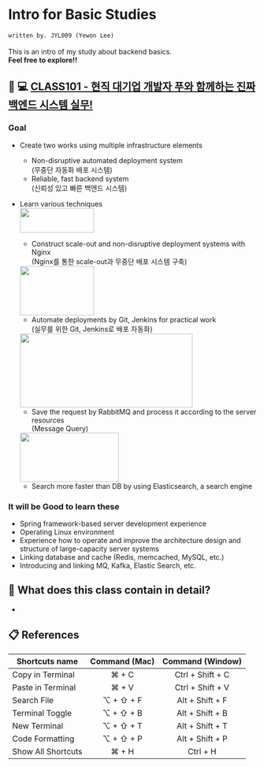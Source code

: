 # Intro for Basic Studies
`written by. JYL009 (Yewon Lee)`\
\
This is an intro of my study about backend basics.\
**Feel free to explore!!**

## 🔗 💻 [CLASS101 - 현직 대기업 개발자 푸와 함께하는 진짜 백엔드 시스템 실무!](https://class101.net/ko/products/5fc4a3b4fc231b000d85661b)
### Goal
* Create two works using multiple infrastructure elements
  * Non-disruptive automated deployment system\
    (무중단 자동화 배포 시스템)
  * Reliable, fast backend system\
    (신뢰성 있고 빠른 백엔드 시스템)
* Learn various techniques\
  <img src="https://images.velog.io/images/moongq/post/953eec56-74af-4d03-b293-5e91fc0c51b5/nginx.png" width="150" height="50"/>

  * Construct scale-out and non-disruptive deployment systems with Nginx\
    (Nginx를 통한 scale-out과 무중단 배포 시스템 구축)
  <img src="https://repository-images.githubusercontent.com/612587/78787c80-258d-11ea-897c-eea3d9c41b16" width="150" height="100"/>

  * Automate deployments by Git, Jenkins for practical work\
    (실무를 위한 Git, Jenkins로 배포 자동화)
  <img src="https://velog.velcdn.com/images/choidongkuen/post/b208dfbc-edd7-40ee-90b4-7fbd9f0f7166/image.png" width="350" height="150"/>

  * Save the request by RabbitMQ and process it according to the server resources\
    (Message Query)
  <img src="https://images.velog.io/images/qnfmtm666/post/affb90c0-8cb9-4a95-927a-e7f8492b8795/elasticsearch-logo.png" width="200" height="100"/>

  * Search more faster than DB by using Elasticsearch, a search engine
### It will be Good to learn these
* Spring framework-based server development experience
* Operating Linux environment
* Experience how to operate and improve the architecture design and structure of large-capacity server systems
* Linking database and cache (Redis, memcached, MySQL, etc.)
* Introducing and linking MQ, Kafka, Elastic Search, etc.

## 📁 What does this class contain in detail?
* 

## 📋 References
| Shortcuts name     | Command (Mac) | Command (Window) |
| ------------------ | :-----------: | :--------------: |
| Copy in Terminal   | ⌘ + C         | Ctrl + Shift + C |
| Paste in Terminal  | ⌘ + V         | Ctrl + Shift + V |
| Search File        | ⌥ + ⇧ + F     | Alt + Shift + F  |
| Terminal Toggle    | ⌥ + ⇧ + B     | Alt + Shift + B  |
| New Terminal       | ⌥ + ⇧ + T     | Alt + Shift + T  |
| Code Formatting    | ⌥ + ⇧ + P     | Alt + Shift + P  |
| Show All Shortcuts | ⌘ + H         | Ctrl + H         |
